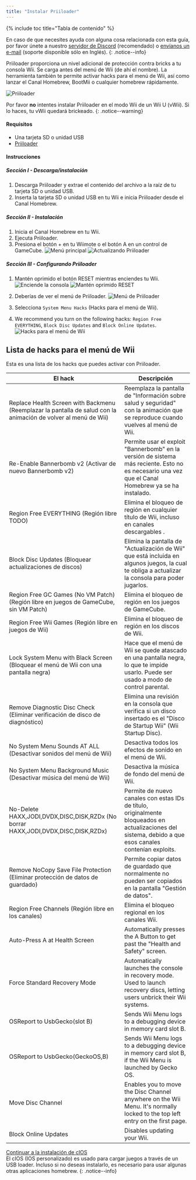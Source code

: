 ```yaml
---
title: "Instalar Priiloader"
---
```


{% include toc title="Tabla de contenido" %}

En caso de que necesites ayuda con alguna cosa relacionada con esta guía, por favor únete a nuestro [servidor de Discord](https://discord.gg/b4Y7jfD) (recomendado) o [envíanos un e-mail](mailto:support@riiconnect24.net) (soporte disponible sólo en Inglés).
{: .notice--info}

Priiloader proporciona un nivel adicional de protección contra bricks a tu consola Wii. Se carga antes del menú de Wii (de ahí el nombre). La herramienta también te permite activar hacks para el menú de Wii, así como lanzar el Canal Homebrew, BootMii o cualquier homebrew rápidamente.

![Priiloader](/images/priiloader.jpg)

Por favor **no** intentes instalar Priiloader en el modo Wii de un Wii U (vWii). Si lo haces, tu vWii quedará brickeado.
{: .notice--warning}

#### Requisitos
* Una tarjeta SD o unidad USB
* [Priiloader](/assets/files/Priiloader_v0_8_2.zip)

#### Instrucciones
##### Sección I - Descarga/instalación

1. Descarga Priiloader y extrae el contenido del archivo a la raíz de tu tarjeta SD o unidad USB.
2. Inserta la tarjeta SD o unidad USB en tu Wii e inicia Priiloader desde el Canal Homebrew.

##### Sección II - Instalación

1. Inicia el Canal Homebrew en tu Wii.
2. Ejecuta Priiloader.
3. Presiona el botón + en tu Wiimote o el botón A en un control de GameCube. ![Menú principal](/images/Priiloader/2.png) ![Actualizando Priiloader](/images/Priiloader/3.png)

##### Sección III - Configurando Priiloader

1. Mantén oprimido el botón RESET mientras enciendes tu Wii. ![Enciende la consola](/images/Priiloader/5.jpg) ![Mantén oprimido RESET](/images/Priiloader/4.jpg)

2. Deberías de ver el menú de Priiloader. ![Menú de Priiloader](/images/Priiloader/6.png)
3. Selecciona `System Menu Hacks` (Hacks para el menú de Wii).
4. We recommend you turn on the following hacks: `Region Free EVERYTHING`, `Block Disc Updates` and `Block Online Updates`. ![Hacks para el menú de Wii](/images/Priiloader/7.png)

## Lista de hacks para el menú de Wii

Esta es una lista de los hacks que puedes activar con Priiloader.

| El hack                                                                                                         | Descripción                                                                                                                                              |
| --------------------------------------------------------------------------------------------------------------- | -------------------------------------------------------------------------------------------------------------------------------------------------------- |
| Replace Health Screen with Backmenu (Reemplazar la pantalla de salud con la animación de volver al menú de Wii) | Reemplaza la pantalla de "Información sobre salud y seguridad" con la animación que se reproduce cuando vuelves al menú de Wii.                          |
| Re-Enable Bannerbomb v2 (Activar de nuevo Bannerbomb v2)                                                        | Permite usar el exploit "Bannerbomb" en la versión de sistema más reciente. Esto no es necesario una vez que el Canal Homebrew ya se ha instalado.       |
| Region Free EVERYTHING (Región libre TODO)                                                                      | Elimina el bloqueo de región en cualquier título de Wii, incluso en canales descargables .                                                               |
| Block Disc Updates (Bloquear actualizaciones de discos)                                                         | Elimina la pantalla de "Actualización de Wii" que está incluida en algunos juegos, la cual te obliga a actualizar la consola para poder jugarlos.        |
| Region Free GC Games (No VM Patch) (Región libre en juegos de GameCube, sin VM Patch)                           | Elimina el bloqueo de región en los juegos de GameCube.                                                                                                  |
| Region Free Wii Games (Región libre en juegos de Wii)                                                           | Elimina el bloqueo de región en los discos de Wii.                                                                                                       |
| Lock System Menu with Black Screen (Bloquear el menú de Wii con una pantalla negra)                             | Hace que el menú de Wii se quede atascado en una pantalla negra, lo que te impide usarlo. Puede ser usado a modo de control parental.                    |
| Remove Diagnostic Disc Check (Eliminar verificación de disco de diagnóstico)                                    | Elimina una revisión en la consola que verifica si un disco insertado es el "Disco de Startup Wii" (Wii Startup Disc).                                   |
| No System Menu Sounds AT ALL (Desactivar sonidos del menú de Wii)                                               | Desactiva todos los efectos de sonido en el menú de Wii.                                                                                                 |
| No System Menu Background Music (Desactivar música del menú de Wii)                                             | Desactiva la música de fondo del menú de Wii.                                                                                                            |
| No-Delete HAXX,JODI,DVDX,DISC,DISK,RZDx (No borrar HAXX,JODI,DVDX,DISC,DISK,RZDx)                               | Permite de nuevo canales con estas IDs de título, originalmente bloqueados en actualizaciones del sistema, debido a que esos canales contenían exploits. |
| Remove NoCopy Save File Protection (Eliminar protección de datos de guardado)                                   | Permite copiar datos de guardado que normalmente no pueden ser copiados en la pantalla "Gestión de datos".                                               |
| Region Free Channels (Región libre en los canales)                                                              | Elimina el bloqueo regional en los canales Wii.                                                                                                          |
| Auto-Press A at Health Screen                                                                                   | Automatically presses the A Button to get past the "Health and Safety" screen.                                                                           |
| Force Standard Recovery Mode                                                                                    | Automatically launches the console in recovery mode. Used to launch recovery discs, letting users unbrick their Wii systems.                             |
| OSReport to UsbGecko(slot B)                                                                                    | Sends Wii Menu logs to a debugging device in memory card slot B.                                                                                         |
| OSReport to UsbGecko(GeckoOS,B)                                                                                 | Sends Wii Menu logs to a debugging device in memory card slot B, if the Wii Menu is launched by Gecko OS.                                                |
| Move Disc Channel                                                                                               | Enables you to move the Disc Channel anywhere on the Wii Menu. It's normally locked to the top left entry on the first page.                             |
| Block Online Updates                                                                                            | Disables updating your Wii.                                                                                                                              |

[Continuar a la instalación de cIOS](cios)<br> El cIOS (IOS personalizado) es usado para cargar juegos a través de un USB loader. Incluso si no deseas instalarlo, es necesario para usar algunas otras aplicaciones homebrew.
{: .notice--info}

